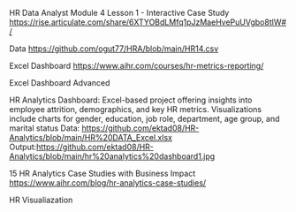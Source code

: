 HR Data Analyst Module 4 Lesson 1 - Interactive Case Study
https://rise.articulate.com/share/6XTYOBdLMfq1pJzMaeHvePuUVgbo8tlW#/

Data
https://github.com/ogut77/HRA/blob/main/HR14.csv

Excel Dashboard
https://www.aihr.com/courses/hr-metrics-reporting/

Excel Dashboard Advanced 

HR Analytics Dashboard: Excel-based project offering insights into employee attrition, demographics, and key HR metrics. Visualizations include charts for gender, education, job role, department, age group, and marital status
       Data: https://github.com/ektad08/HR-Analytics/blob/main/HR%20DATA_Excel.xlsx  Output:https://github.com/ektad08/HR-Analytics/blob/main/hr%20analytics%20dashboard1.jpg

15 HR Analytics Case Studies with Business Impact
https://www.aihr.com/blog/hr-analytics-case-studies/

HR Visualiazation
